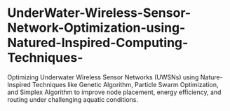 # UnderWater-Wireless-Sensor-Network-Optimization-using-Natured-Inspired-Computing-Techniques-
Optimizing Underwater Wireless Sensor Networks (UWSNs) using Nature-Inspired Techniques like Genetic Algorithm, Particle Swarm Optimization, and Simplex Algorithm to improve node placement, energy efficiency, and routing under challenging aquatic conditions.
